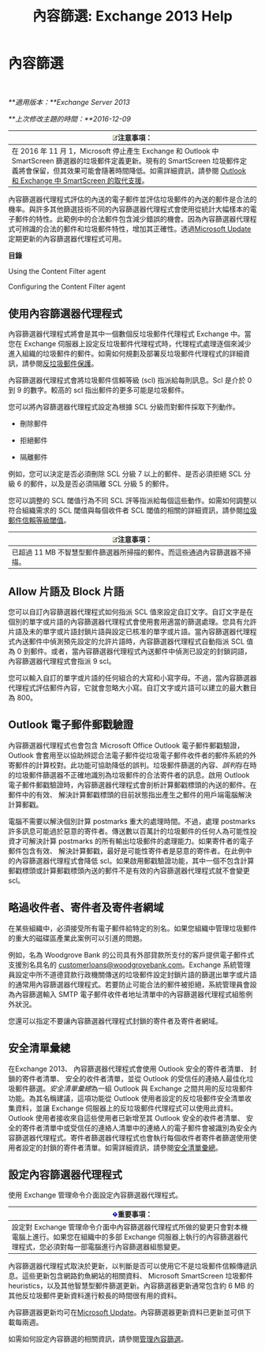 ﻿---
title: '內容篩選: Exchange 2013 Help'
TOCTitle: 內容篩選
ms:assetid: d660ffbf-de05-46c2-940b-5200eca94e0a
ms:mtpsurl: https://technet.microsoft.com/zh-tw/library/Bb124739(v=EXCHG.150)
ms:contentKeyID: 50474349
ms.date: 05/21/2018
mtps_version: v=EXCHG.150
ms.translationtype: MT
---

# 內容篩選

 

_**適用版本：**Exchange Server 2013_

_**上次修改主題的時間：**2016-12-09_

<table>
<thead>
<tr class="header">
<th><img src="images/Bb124558.note(EXCHG.150).gif" title="注意事項" alt="注意事項" />注意事項：</th>
</tr>
</thead>
<tbody>
<tr class="odd">
<td>在 2016 年 11 月 1，Microsoft 停止產生 Exchange 和 Outlook 中 SmartScreen 篩選器的垃圾郵件定義更新。現有的 SmartScreen 垃圾郵件定義將會保留，但其效果可能會隨著時間降低。如需詳細資訊，請參閱 <a href="https://go.microsoft.com/fwlink/p/?linkid=835894">Outlook 和 Exchange 中 SmartScreen 的取代支援</a>。</td>
</tr>
</tbody>
</table>


內容篩選器代理程式評估的內送的電子郵件並評估垃圾郵件的內送的郵件是合法的機率。與許多其他篩選技術不同的內容篩選器代理程式會使用從統計大幅樣本的電子郵件的特性。此範例中的合法郵件包含減少錯誤的機會。因為內容篩選器代理程式可辨識的合法的郵件和垃圾郵件特性，增加其正確性。透過[Microsoft Update](https://go.microsoft.com/fwlink/p/?linkid=54836)定期更新的內容篩選器代理程式可用。

**目錄**

Using the Content Filter agent

Configuring the Content Filter agent

## 使用內容篩選器代理程式

內容篩選器代理程式將會是其中一個數個反垃圾郵件代理程式 Exchange 中。當您在 Exchange 伺服器上設定反垃圾郵件代理程式時，代理程式處理逐個來減少進入組織的垃圾郵件的郵件。如需如何規劃及部署反垃圾郵件代理程式的詳細資訊，請參閱[反垃圾郵件保護](anti-spam-protection-exchange-2013-help.md)。

內容篩選器代理程式會將垃圾郵件信賴等級 (scl) 指派給每則訊息。Scl 是介於 0 到 9 的數字。較高的 scl 指出郵件的更多可能是垃圾郵件。

您可以將內容篩選器代理程式設定為根據 SCL 分級而對郵件採取下列動作。

  - 刪除郵件

  - 拒絕郵件

  - 隔離郵件

例如，您可以決定是否必須刪除 SCL 分級 7 以上的郵件、是否必須拒絕 SCL 分級 6 的郵件，以及是否必須隔離 SCL 分級 5 的郵件。

您可以調整的 SCL 閾值行為不同 SCL 評等指派給每個這些動作。如需如何調整以符合組織需求的 SCL 閾值與每個收件者 SCL 閾值的相關的詳細資訊，請參閱[垃圾郵件信賴等級閾值](spam-confidence-level-threshold-exchange-2013-help.md)。

<table>
<thead>
<tr class="header">
<th><img src="images/Bb124558.note(EXCHG.150).gif" title="注意事項" alt="注意事項" />注意事項：</th>
</tr>
</thead>
<tbody>
<tr class="odd">
<td>已超過 11 MB 不智慧型郵件篩選器所掃描的郵件。而這些通過內容篩選器不掃描。</td>
</tr>
</tbody>
</table>


## Allow 片語及 Block 片語

您可以自訂內容篩選器代理程式如何指派 SCL 值來設定自訂文字。自訂文字是在個別的單字或片語的內容篩選器代理程式會使用套用適當的篩選處理。您具有允許片語及未的單字或片語封鎖片語與設定已核准的單字或片語。當內容篩選器代理程式內送郵件中偵測預先設定的允許片語時，內容篩選器代理程式自動指派 SCL 值為 0 到郵件。或者，當內容篩選器代理程式內送郵件中偵測已設定的封鎖詞語，內容篩選器代理程式會指派 9 scl。

您可以輸入自訂的單字或片語的任何組合的大寫和小寫字母。不過，當內容篩選器代理程式評估郵件內容，它就會忽略大小寫。自訂文字或片語可以建立的最大數目為 800。

## Outlook 電子郵件郵戳驗證

內容篩選器代理程式也會包含 Microsoft Office Outlook 電子郵件郵戳驗證，Outlook 會套用至以協助辨認合法電子郵件從垃圾電子郵件收件者的郵件系統的外寄郵件的計算校對。此功能可協助降低的誤判。垃圾郵件篩選的內容、*誤判*存在時的垃圾郵件篩選器不正確地識別為垃圾郵件的合法寄件者的訊息。啟用 Outlook 電子郵件郵戳驗證時，內容篩選器代理程式會剖析計算郵戳標頭的內送的郵件。在郵件中的有效、 解決計算郵戳標頭的目前狀態指出產生之郵件的用戶端電腦解決計算郵戳。

電腦不需要以解決個別計算 postmarks 重大的處理時間。不過，處理 postmarks 許多訊息可能過於惡意的寄件者。傳送數以百萬計的垃圾郵件的任何人為可能性投資才可解決計算 postmarks 的所有輸出垃圾郵件的處理能力。如果寄件者的電子郵件包含有效、 解決計算郵戳，最好是可能性寄件者是惡意的寄件者。在此例中的內容篩選器代理程式會降低 scl。如果啟用郵戳驗證功能，其中一個不包含計算郵戳標頭或計算郵戳標頭內送的郵件不是有效的內容篩選器代理程式就不會變更 scl。

## 略過收件者、寄件者及寄件者網域

在某些組織中，必須接受所有電子郵件給特定的別名。如果您組織中管理垃圾郵件的重大的磁碟區產業此案例可以引進的問題。

例如，名為 Woodgrove Bank 的公司具有外部貸款所支付的客戶提供電子郵件式支援別名具名的 customerloans@woodgrovebank.com。Exchange 系統管理員設定中所不道德貸款行政機關傳送的垃圾郵件設定封鎖片語的篩選出單字或片語的通常用內容篩選器代理程式。若要防止可能合法的郵件被拒絕，系統管理員會設為內容篩選輸入 SMTP 電子郵件收件者地址清單中的內容篩選器代理程式組態例外狀況。

您還可以指定不要讓內容篩選器代理程式封鎖的寄件者及寄件者網域。

## 安全清單彙總

在Exchange 2013、 內容篩選器代理程式會使用 Outlook 安全的寄件者清單、 封鎖的寄件者清單、 安全的收件者清單，並從 Outlook 的受信任的連絡人最佳化垃圾郵件篩選。*安全清單彙總*為一組 Outlook 與 Exchange 之間共用的反垃圾郵件功能。為其名稱建議，這項功能從 Outlook 使用者設定的反垃圾郵件安全清單收集資料，並讓 Exchange 伺服器上的反垃圾郵件代理程式可以使用此資料。Outlook 使用者接收來自這些使用者已新增至其 Outlook 安全的收件者清單、 安全的寄件者清單中或受信任的連絡人清單中的連絡人的電子郵件會被識別為安全內容篩選器代理程式。寄件者篩選器代理程式也會執行每個收件者寄件者篩選使用使用者設定的封鎖的寄件者清單。如需詳細資訊，請參閱[安全清單彙總](safelist-aggregation-exchange-2013-help.md)。

## 設定內容篩選器代理程式

使用 Exchange 管理命令介面設定內容篩選器代理程式。

<table>
<thead>
<tr class="header">
<th><img src="images/Bb124558.important(EXCHG.150).gif" title="重要事項" alt="重要事項" />重要事項：</th>
</tr>
</thead>
<tbody>
<tr class="odd">
<td>設定對 Exchange 管理命令介面中內容篩選器代理程式所做的變更只會對本機電腦上進行。如果您在組織中的多部 Exchange 伺服器上執行的內容篩選器代理程式，您必須對每一部電腦進行內容篩選器組態變更。</td>
</tr>
</tbody>
</table>


內容篩選器代理程式取決於更新，以判斷是否可以使用它不是垃圾郵件信賴傳遞訊息。這些更新包含網路釣魚網站的相關資料、 Microsoft SmartScreen 垃圾郵件 heuristics，以及其他智慧型郵件篩選更新。內容篩選器更新通常包含約 6 MB 的其他反垃圾郵件更新資料進行較長的時間很有用的資料。

內容篩選器更新均可在[Microsoft Update](https://go.microsoft.com/fwlink/p/?linkid=54836)。內容篩選器更新資料已更新並可供下載每兩週。

如需如何設定內容篩選的相關資訊，請參閱[管理內容篩選](manage-content-filtering-exchange-2013-help.md)。

